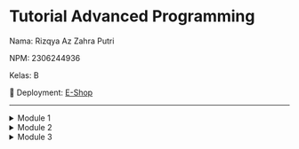 # Tutorial Advanced Programming

Nama: Rizqya Az Zahra Putri

NPM: 2306244936

Kelas: B

🔗 Deployment: [E-Shop](https://embarrassed-perle-rizqyazzahra-c19841c3.koyeb.app/)

---

<details>
<summary>Module 1</summary>

## Reflection 1
_Clean code principles_ dan _secure coding_ practices yang saya terapkan antara lain:
* **Pemberian nama yang bermakna**: Saya menggunakan nama yang jelas dan deskriptif untuk penamaan class, method, dan variable. Penamaan ini mempermudah untuk memahami kode. Sebagai contoh, method seperti `findProductById` dan `deleteProductPage`, serta nama kelas seperti `ProductController`, `ProductService`, atau `ProductRepository`. 
* **Menghindari pengulangan kode**: Saya mengimplementasikan method `findProductById` yang dapat digunakan baik untuk edit dan delete produk, sehingga tidak terdapat duplikasi kode 
* **Penggunaan method yang efisien**: Setiap method yang ada dipastikan memiliki satu tujuan utama, yang tercermin dari nama metodenya, seperti create, edit, dan delete
* **Penggunaan UUID**: Menggunakan UUID sebagai ID produk untuk mencegah percobaan akses berulang dan menghindari ID yang mudah diprediksi, sehingga meningkatkan keamanan sistem.

## Reflection 2
### 1. Unit Test

Setelah menulis unit test, saya merasa bahwa unit test sangat membantu dalam memastikan kode berjalan sesuai dengan yang diharapkan. Unit test dapat membantu saya dalam mendeteksi potensi kesalahan tanpa harus menjalankan berulang kali keseluruhan program secara manual.

Jumlah unit test dalam suatu class tergantung pada kompleksitas dan jumlah fungsionalitas yang ada. Idealnya, mencakup semua method yang penting dan setidaknya dengan beberapa skenario, seperti positive dan negative cases.

Untuk memastikan bahwa unit test yang dibuat sudah cukup, kita dapat menggunakan metrik _code coverage_. _Code coverage_ ini akan mengukur sejauh mana source code diuji oleh unit test. Namun, mencapai _code coverage_ 100% tidak selalu berarti bahwa kode bebas dari bug atau _error_. Unit test hanya menguji skenario yang telah diprediksi, tetapi tidak dapat sepenuhnya menjamin tidak ada bug tersembunyi atau _error_ yang muncul akibat kombinasi kondisi yang tidak diuji. Maka dari itu, tetap memerlukan praktik test lain, seperti _integration testing_, _manual testing_, dan _code review_ untuk memastikan kualitas perangkat lunak secara keseluruhan.

### 2. Functional Test

Membuat kelas functional test baru untuk verifikasi jumlah item dalam daftar produk dengan prosedur setup dan variabel instan yang sama seperti `CreateProductFunctionalTest.java` dapat berdampak pada kebersihan kode karena berpotensi menyebabkan duplikasi kode, yang membuatnya lebih sulit untuk dipelihara dan diperbarui. Duplikasi ini melanggar prinsip DRY (Don't Repeat Yourself) karena duplikasi kode yang fungsinya sama. Selain itu, jika ada banyak kelas pengujian dengan logika setup yang sama, maka perubahan di satu tempat harus diperbarui di banyak lokasi secara manual, meningkatkan risiko tidak konsisten.

Untuk menjaga kebersihan kode, ada beberapa pendekatan yang dapat diterapkan. Salah satunya adalah dengan membuat _base class_ yang menangani setup umum untuk semua functional test suite, sehingga kelas pengujian lain dapat mewarisinya dan menghindari duplikasi kode. Selain itu, memanfaatkan anotasi JUnit seperti `@BeforeEach` atau `@BeforeAll` dapat membantu dalam menginisialisasi variabel atau melakukan langkah persiapan sebelum setiap pengujian dijalankan. Terakhir, logika yang sering digunakan sebaiknya dipisahkan ke dalam utility class agar dapat dipanggil kembali tanpa perlu menyalin kode ke berbagai tempat. Dengan menerapkan langkah-langkah ini, kebersihan kode dapat terjaga, meningkatkan kemudahan untuk dibaca, serta proses pemeliharaan dan pengembangan menjadi lebih efisien.

</details>

<details>
<summary>Module 2</summary>

## Reflection

1. **Code Quality Issues and Fixing Strategies**
   * **Unused local variable**
     Pada `ProductRepositoryTest.java`, terdapat variabel `firstEdit` yang dideklarasikan tetapi tidak digunakan. Oleh karena itu, saya menghapus variabel tersebut untuk meningkatkan keterbacaan kode dan mengurangi potensi kebingungan.
   * **Empty method tanpa implementasi**
     - Method `setUp()` pada `ProductRepositoryTest.java` awalnya kosong tanpa komentar atau implementasi, sehingga bisa membingungkan. Saya memperbaikinya dengan menambahkan komentar yang menjelaskan bahwa method ini disiapkan untuk pengaturan awal jika diperlukan nantinya.
     - Method `contextLoads` pada `EshopApplicationTests.java` yang memang sengaja kosong. Saya menambahkan komentar yang menjelaskan bahwa metode ini dibiarkan kosong karena tujuan utamanya hanya untuk memastikan konteks aplikasi dapat dimuat tanpa kesalahan.

2. **Continuous Integration and Continuous Deployment**
   
   Menurut saya, implementasi yang saya lakukan ini telah memenuhi prinsip _Continuous Integration_ dan _Continuous Deployment_. CI terpenuhi dengan saya menggunakan Github Actions untuk menjalankan beberapa _workflow_, seperti `ci.yml`, `sonarcloud.yml`, dan `scorecard.yml`. `ci.yml` secara otomatis akan menjalankan seluruh _test_ yang sudah saya buat setiap kali ada perubahan kode (_push_ atau _pull request_), `scorecard.yml` akan menjalankan OpenSSF Scorecard untuk mengevaluasi keamanan, dan `sonarcloud.yml` yang akan menganalisis kualitas kode dengan SonarCloud. Sementara untuk CD, diterapkan melalui PaaS Koyeb. Setiap setelah perubahan kode melewati tahap CI, akan langsung di-_deploy_ tanpa langkah manual tambahan.
</details>

<details>
<summary>Module 3</summary>

## Reflection

1. **Principles Applied to the Project**
    * Single Responsibility Principle (SRP)

      Saya memisahkan `ProductController` dan `CarController` agar masing-masing class hanya memiliki satu tanggung jawab.
    * Open/Closed Principle (OCP)

      Sudah memenuhi OCP karena apabila kedepannya terdapat implementasi baru, dapat dilakukan tanpa perlu mengubah kode yang sudah ada yang bergantung pada interface.
    * Liskov Substitution Principle (LSP)

      Pada before-solid, `CarController` mewarisi `ProductController` padahal memiliki perilaku yang berbeda. Hal ini melanggar LSP karena objek subclass (`CarController`) tidak bisa menggantikan superclass-nya (`ProductController`) tanpa mengubah perilakunya. Maka dari itu, saya memperbaikinya dengan menghapus _extends_ `ProductController` pada `CarController`.
    * Interface Segregation Principle (ISP)

      Sudah diterapkan pada interface yang ada, yaitu `CarService` dan `ProductService` karena keduanya  hanya berisi _method_ yang relevan dengan masing-masing model.
    * Dependency Inversion Principle (DIP)

      Sebelumnya, `CarController` bergantung langsung pada implementasi konkret (`CarServiceImpl`). Hal ini melanggar prinsip DI karena high-level class (`CarController`) tidak seharusnya bergantung pada low-level class(`CarServiceImpl`). Saya memperbaikinya dengan mengganti _data type_ `carService`menjadi `CarService` yang merupakan interface.

2. **Advantages of Applying SOLID**

   Menerapkan prinsip SOLID memberikan banyak keuntungan, yang dapat meningkatkan kualitas, fleksibilitas, dan pemeliharaan kode dalam proyek. Misalnya, dengan menerapkan SRP, setiap kelas hanya memiliki satu tugas utama sehingga kode lebih terorganisir dan lebih mudah dipahami. Dengan OCP, kita dapat menambah fungsionalitas sistem tanpa mengubah kode yang ada. Lalu, penerapan LSP memungkinkan kita mengganti superclass dengan subclass tanpa menyebabkan error. ISP memisahkan antarmuka sesuai kebutuhan klien, menghindari ketergantungan pada method yang tidak diperlukan. Terakhir, DIP membuat kode kita menjadi lebih fleksibel terhadap perubahan. Contoh penerapannya telah dijelaskan pada nomor 1.


3. **Disadvantages of Not Applying SOLID**

   Tidak menerapkan prinsip SOLID dapat menyebabkan kode mejadi sulit dipahami, diperbaiki, dan dikembangkan. Tanpa SRP, kelas akan memiliki banyak tanggung jawab, membuat kode lebih kompleks dan sulit dipahami serta mempersulit pemeliharaan. Tanpa OCP, menambahkan fungsionalitas baru akan memerlukan perubahan langsung pada kode yang ada, hal ini dapat meningkatkan risiko bug. LSP yang tidak diterapkan bisa mengakibatkan kesulitan dalam mengganti kelas turunan tanpa merusak fungsionalitas, karena kelas turunan mungkin tidak memenuhi kontrak yang dibutuhkan. Sebagai contoh, jika `CarController` menjadi subclass dari `ProductController`, `CarController` akan mewarisi method yang sebenarnya tidak dibutuhkan. Hal ini dapat meningkatkan risiko error. Tanpa ISP, kode menjadi tidak efisien karena mengimplementasikan method yang tidak diperlukan. Terakhir, tanpa DIP, ketergantungan pada implementasi konkret akan membuat kode lebih sulit diganti dan diuji, karena penggantian ketergantungan atau pengujian unit akan menjadi lebih rumit.
</details>
